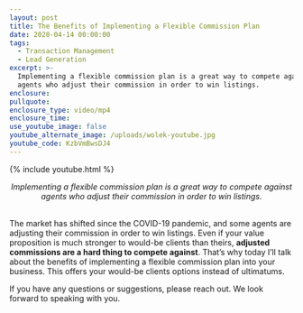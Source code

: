 ```yaml
---
layout: post
title: The Benefits of Implementing a Flexible Commission Plan
date: 2020-04-14 00:00:00
tags:
  - Transaction Management
  - Lead Generation
excerpt: >-
  Implementing a flexible commission plan is a great way to compete against
  agents who adjust their commission in order to win listings.
enclosure:
pullquote:
enclosure_type: video/mp4
enclosure_time:
use_youtube_image: false
youtube_alternate_image: /uploads/wolek-youtube.jpg
youtube_code: KzbVmBwsDJ4
---
```


{% include youtube.html %}

<center><em>Implementing a flexible commission plan is a great way to compete against agents who adjust their commission in order to win listings.</em></center>

<br>The market has shifted since the COVID-19 pandemic, and some agents are adjusting their commission in order to win listings. Even if your value proposition is much stronger to would-be clients than theirs, **adjusted commissions are a hard thing to compete against**. That’s why today I’ll talk about the benefits of implementing a flexible commission plan into your business. This offers your would-be clients options instead of ultimatums.

If you have any questions or suggestions, please reach out. We look forward to speaking with you.